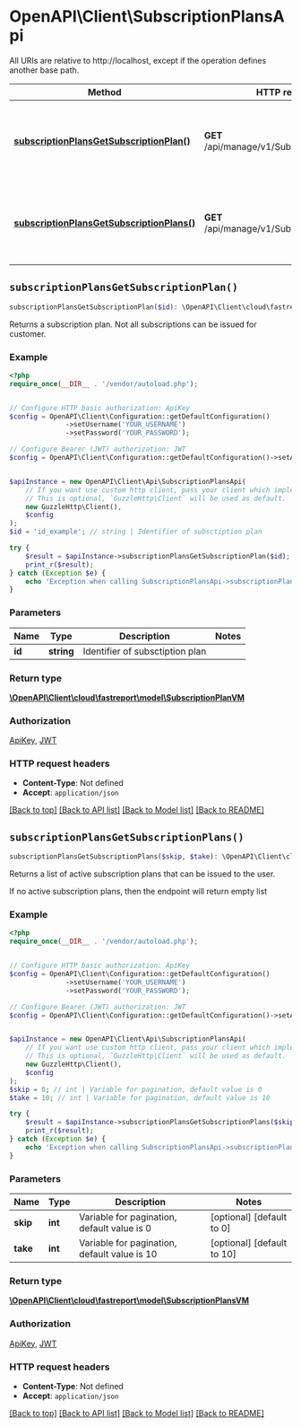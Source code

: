 # OpenAPI\Client\SubscriptionPlansApi

All URIs are relative to http://localhost, except if the operation defines another base path.

| Method | HTTP request | Description |
| ------------- | ------------- | ------------- |
| [**subscriptionPlansGetSubscriptionPlan()**](SubscriptionPlansApi.md#subscriptionPlansGetSubscriptionPlan) | **GET** /api/manage/v1/SubscriptionPlans/{id} | Returns a subscription plan. Not all subscriptions can be issued for customer. |
| [**subscriptionPlansGetSubscriptionPlans()**](SubscriptionPlansApi.md#subscriptionPlansGetSubscriptionPlans) | **GET** /api/manage/v1/SubscriptionPlans | Returns a list of active subscription plans that can be issued to the user. |


## `subscriptionPlansGetSubscriptionPlan()`

```php
subscriptionPlansGetSubscriptionPlan($id): \OpenAPI\Client\cloud\fastreport\model\SubscriptionPlanVM
```

Returns a subscription plan. Not all subscriptions can be issued for customer.

### Example

```php
<?php
require_once(__DIR__ . '/vendor/autoload.php');


// Configure HTTP basic authorization: ApiKey
$config = OpenAPI\Client\Configuration::getDefaultConfiguration()
              ->setUsername('YOUR_USERNAME')
              ->setPassword('YOUR_PASSWORD');

// Configure Bearer (JWT) authorization: JWT
$config = OpenAPI\Client\Configuration::getDefaultConfiguration()->setAccessToken('YOUR_ACCESS_TOKEN');


$apiInstance = new OpenAPI\Client\Api\SubscriptionPlansApi(
    // If you want use custom http client, pass your client which implements `GuzzleHttp\ClientInterface`.
    // This is optional, `GuzzleHttp\Client` will be used as default.
    new GuzzleHttp\Client(),
    $config
);
$id = 'id_example'; // string | Identifier of subsctiption plan

try {
    $result = $apiInstance->subscriptionPlansGetSubscriptionPlan($id);
    print_r($result);
} catch (Exception $e) {
    echo 'Exception when calling SubscriptionPlansApi->subscriptionPlansGetSubscriptionPlan: ', $e->getMessage(), PHP_EOL;
}
```

### Parameters

| Name | Type | Description  | Notes |
| ------------- | ------------- | ------------- | ------------- |
| **id** | **string**| Identifier of subsctiption plan | |

### Return type

[**\OpenAPI\Client\cloud\fastreport\model\SubscriptionPlanVM**](../Model/SubscriptionPlanVM.md)

### Authorization

[ApiKey](../../README.md#ApiKey), [JWT](../../README.md#JWT)

### HTTP request headers

- **Content-Type**: Not defined
- **Accept**: `application/json`

[[Back to top]](#) [[Back to API list]](../../README.md#endpoints)
[[Back to Model list]](../../README.md#models)
[[Back to README]](../../README.md)

## `subscriptionPlansGetSubscriptionPlans()`

```php
subscriptionPlansGetSubscriptionPlans($skip, $take): \OpenAPI\Client\cloud\fastreport\model\SubscriptionPlansVM
```

Returns a list of active subscription plans that can be issued to the user.

If no active subscription plans, then the endpoint will return empty list

### Example

```php
<?php
require_once(__DIR__ . '/vendor/autoload.php');


// Configure HTTP basic authorization: ApiKey
$config = OpenAPI\Client\Configuration::getDefaultConfiguration()
              ->setUsername('YOUR_USERNAME')
              ->setPassword('YOUR_PASSWORD');

// Configure Bearer (JWT) authorization: JWT
$config = OpenAPI\Client\Configuration::getDefaultConfiguration()->setAccessToken('YOUR_ACCESS_TOKEN');


$apiInstance = new OpenAPI\Client\Api\SubscriptionPlansApi(
    // If you want use custom http client, pass your client which implements `GuzzleHttp\ClientInterface`.
    // This is optional, `GuzzleHttp\Client` will be used as default.
    new GuzzleHttp\Client(),
    $config
);
$skip = 0; // int | Variable for pagination, default value is 0
$take = 10; // int | Variable for pagination, default value is 10

try {
    $result = $apiInstance->subscriptionPlansGetSubscriptionPlans($skip, $take);
    print_r($result);
} catch (Exception $e) {
    echo 'Exception when calling SubscriptionPlansApi->subscriptionPlansGetSubscriptionPlans: ', $e->getMessage(), PHP_EOL;
}
```

### Parameters

| Name | Type | Description  | Notes |
| ------------- | ------------- | ------------- | ------------- |
| **skip** | **int**| Variable for pagination, default value is 0 | [optional] [default to 0] |
| **take** | **int**| Variable for pagination, default value is 10 | [optional] [default to 10] |

### Return type

[**\OpenAPI\Client\cloud\fastreport\model\SubscriptionPlansVM**](../Model/SubscriptionPlansVM.md)

### Authorization

[ApiKey](../../README.md#ApiKey), [JWT](../../README.md#JWT)

### HTTP request headers

- **Content-Type**: Not defined
- **Accept**: `application/json`

[[Back to top]](#) [[Back to API list]](../../README.md#endpoints)
[[Back to Model list]](../../README.md#models)
[[Back to README]](../../README.md)
